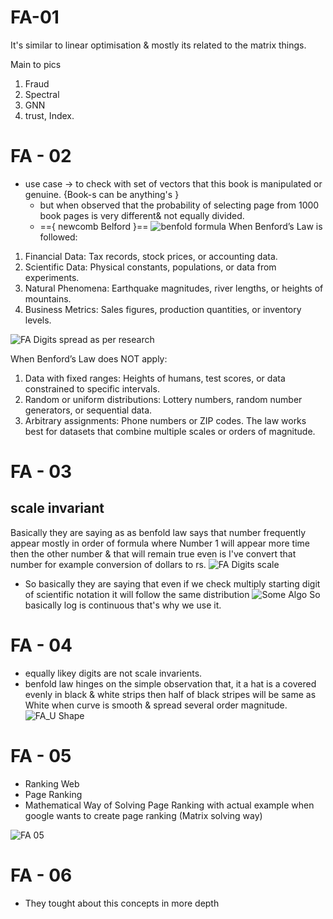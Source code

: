 # FA-01 
It's similar to linear optimisation & mostly its related to the matrix things.

Main to pics 
1. Fraud 
2. Spectral
3.  GNN
4. trust, Index.

# FA - 02
 - use case → to check with set of vectors that this book is manipulated or genuine. {Book-s can be anything's }
	 - but when observed that the probability of  selecting page from 1000 book pages is very different& not equally divided.
	 - =={ newcomb Belford }==
	 ![benfold formula](Fraud%20analysis-1.png) 
 When Benford’s Law is followed:
1. Financial Data: Tax records, stock prices, or accounting data.
2. Scientific Data: Physical constants, populations, or data from experiments.
3. Natural Phenomena: Earthquake magnitudes, river lengths, or heights of mountains.
4. Business Metrics: Sales figures, production quantities, or inventory levels.

![FA Digits spread as per research](Fraud%20analysis.png)

When Benford’s Law does NOT apply:
1. Data with fixed ranges: Heights of humans, test scores, or data constrained to specific intervals.
2. Random or uniform distributions: Lottery numbers, random number generators, or sequential data.
3. Arbitrary assignments: Phone numbers or ZIP codes.
The law works best for datasets that combine multiple scales or orders of magnitude. 

# FA - 03
## scale invariant 
Basically they are saying as as benfold law says that number frequently appear mostly in order of formula where 
Number 1 will appear more time then the other number & that will remain true even is I've convert that number for example conversion of dollars to rs.
![FA Digits scale](Fraud%20analysis%20distribuition.png)

- So basically they are saying that even if we check multiply starting digit of scientific notation it will follow the same distribution
![Some Algo](Fraud%20analysis%20distribuition-1.png)
So basically log is continuous that's why we use it.

# FA - 04
- equally likey digits are not scale invarients.
 - benfold law hinges on the simple observation that, it a hat is a covered evenly in black & white strips then half of black stripes will be same as White when curve is smooth & spread several order magnitude.
![FA_U Shape](Fraud%20analysis%20black%20and%20white.png)

# FA - 05
- Ranking Web
- Page Ranking
- Mathematical Way of Solving Page Ranking with actual example when google wants to create page ranking (Matrix solving way)

![FA 05](Fraud%20analysis%204.png)
# FA - 06

- They tought about this concepts in more depth
